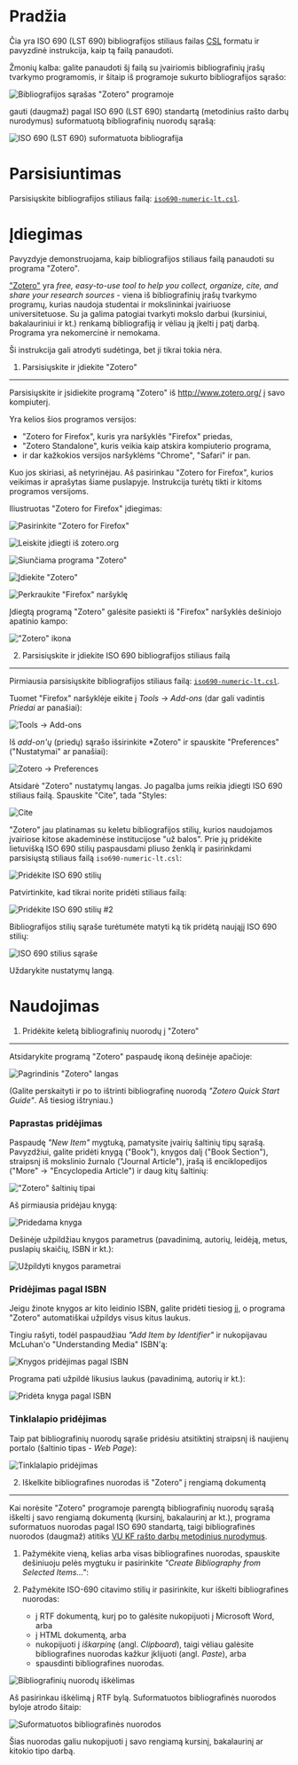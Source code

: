 Pradžia
=======

Čia yra ISO 690 (LST 690) bibliografijos stiliaus failas [CSL](http://citationstyles.org/) formatu ir pavyzdinė instrukcija, kaip tą failą panaudoti.

Žmonių kalba: galite panaudoti šį failą su įvairiomis bibliografinių įrašų tvarkymo programomis, ir šitaip iš programoje sukurto bibliografijos sąrašo:

![Bibliografijos sąrašas "Zotero" programoje](blob/master/imgs/bibliography-list.png?raw=true)

gauti (daugmaž) pagal ISO 690 (LST 690) standartą (metodinius rašto darbų nurodymus) suformatuotą bibliografinių nuorodų sąrašą:

![ISO 690 (LST 690) suformatuota bibliografija](blob/master/imgs/bibliography-export.png?raw=true)


Parsisiuntimas
==============

Parsisiųskite bibliografijos stiliaus failą: [`iso690-numeric-lt.csl`](blob/master/iso690-numeric-lt.csl?raw=true).


Įdiegimas
=========

Pavyzdyje demonstruojama, kaip bibliografijos stiliaus failą panaudoti su programa "Zotero".

["Zotero"](http://www.zotero.org/) yra *free, easy-to-use tool to help you collect, organize, cite, and share your research sources* - viena iš bibliografinių įrašų tvarkymo programų, kurias naudoja studentai ir mokslininkai įvairiuose universitetuose. Su ja galima patogiai tvarkyti mokslo darbui (kursiniui, bakalauriniui ir kt.) renkamą bibliografiją ir vėliau ją įkelti į patį darbą. Programa yra nekomercinė ir nemokama.

Ši instrukcija gali atrodyti sudėtinga, bet ji tikrai tokia nėra.


1. Parsisiųskite ir įdiekite "Zotero"
-------------------------------------

Parsisiųskite ir įsidiekite programą "Zotero" iš http://www.zotero.org/ į savo kompiuterį.

Yra kelios šios programos versijos:

* "Zotero for Firefox", kuris yra naršyklės "Firefox" priedas,
* "Zotero Standalone", kuris veikia kaip atskira kompiuterio programa,
* ir dar kažkokios versijos naršyklėms "Chrome", "Safari" ir pan.

Kuo jos skiriasi, aš netyrinėjau. Aš pasirinkau "Zotero for Firefox", kurios veikimas ir aprašytas šiame puslapyje. Instrukcija turėtų tikti ir kitoms programos versijoms.

Iliustruotas "Zotero for Firefox" įdiegimas:

![Pasirinkite "Zotero for Firefox"](blob/master/imgs/zotero-install-01.png?raw=true)

![Leiskite įdiegti iš zotero.org](blob/master/imgs/zotero-install-02.png?raw=true)

![Siunčiama programa "Zotero"](blob/master/imgs/zotero-install-03.png?raw=true)

![Įdiekite "Zotero"](blob/master/imgs/zotero-install-04.png?raw=true)

![Perkraukite "Firefox" naršyklę](blob/master/imgs/zotero-install-05.png?raw=true)

Įdiegtą programą "Zotero" galėsite pasiekti iš "Firefox" naršyklės dešiniojo apatinio kampo:

!["Zotero" ikona](blob/master/imgs/zotero-install-06.png?raw=true)


2. Parsisiųskite ir įdiekite ISO 690 bibliografijos stiliaus failą
------------------------------------------------------------------

Pirmiausia parsisiųskite bibliografijos stiliaus failą: [`iso690-numeric-lt.csl`](blob/master/iso690-numeric-lt.csl?raw=true).

Tuomet "Firefox" naršyklėje eikite į *Tools* -> *Add-ons* (dar gali vadintis *Priedai* ar panašiai):

![Tools -> Add-ons](blob/master/imgs/zotero-style-01.png?raw=true)

Iš *add-on'ų* (priedų) sąrašo išsirinkite *Zotero" ir spauskite "Preferences" ("Nustatymai" ar panašiai):

![Zotero -> Preferences](blob/master/imgs/zotero-style-02.png?raw=true)

Atsidarė "Zotero" nustatymų langas. Jo pagalba jums reikia įdiegti ISO 690 stiliaus failą. Spauskite "Cite", tada "Styles:

![Cite](blob/master/imgs/zotero-style-03.png?raw=true)

"Zotero" jau platinamas su keletu bibliografijos stilių, kurios naudojamos įvairiose kitose akademinėse institucijose "už balos". Prie jų pridėkite lietuvišką ISO 690 stilių paspausdami pliuso ženklą ir pasirinkdami parsisiųstą stiliaus failą `iso690-numeric-lt.csl`:

![Pridėkite ISO 690 stilių](blob/master/imgs/zotero-style-04.png?raw=true)

Patvirtinkite, kad tikrai norite pridėti stiliaus failą:

![Pridėkite ISO 690 stilių #2](blob/master/imgs/zotero-style-05.png?raw=true)

Bibliografijos stilių sąraše turėtumėte matyti ką tik pridėtą naująjį ISO 690 stilių:

![ISO 690 stilius sąraše](blob/master/imgs/zotero-style-06.png?raw=true)

Uždarykite nustatymų langą.


Naudojimas
==========

1. Pridėkite keletą bibliografinių nuorodų į "Zotero"
-----------------------------------------------------

Atsidarykite programą "Zotero" paspaudę ikoną dešinėje apačioje:

![Pagrindinis "Zotero" langas](blob/master/imgs/zotero-add-01.png?raw=true)

(Galite perskaityti ir po to ištrinti bibliografinę nuorodą *"Zotero Quick Start Guide"*. Aš tiesiog ištryniau.)

### Paprastas pridėjimas

Paspaudę *"New Item"* mygtuką, pamatysite įvairių šaltinių tipų sąrašą. Pavyzdžiui, galite pridėti knygą ("Book"), knygos dalį ("Book Section"), straipsnį iš mokslinio žurnalo ("Journal Article"), įrašą iš enciklopedijos ("More" -> "Encyclopedia Article") ir daug kitų šaltinių:

!["Zotero" šaltinių tipai](blob/master/imgs/zotero-add-02.png?raw=true)

Aš pirmiausia pridėjau knygą:

![Pridedama knyga](blob/master/imgs/zotero-add-03.png?raw=true)

Dešinėje užpildžiau knygos parametrus (pavadinimą, autorių, leidėją, metus, puslapių skaičių, ISBN ir kt.):

![Užpildyti knygos parametrai](blob/master/imgs/zotero-add-04.png?raw=true)

### Pridėjimas pagal ISBN

Jeigu žinote knygos ar kito leidinio ISBN, galite pridėti tiesiog jį, o programa "Zotero" automatiškai užpildys visus kitus laukus.

Tingiu rašyti, todėl paspaudžiau *"Add Item by Identifier"* ir nukopijavau McLuhan'o "Understanding Media" ISBN'ą:

![Knygos pridėjimas pagal ISBN](blob/master/imgs/zotero-add-05.png?raw=true)

Programa pati užpildė likusius laukus (pavadinimą, autorių ir kt.):

![Pridėta knyga pagal ISBN](blob/master/imgs/zotero-add-06.png?raw=true)

### Tinklalapio pridėjimas

Taip pat bibliografinių nuorodų sąraše pridėsiu atsitiktinį straipsnį iš naujienų portalo (šaltinio tipas - *Web Page*):

![Tinklalapio pridėjimas](blob/master/imgs/zotero-add-07.png?raw=true)


2. Iškelkite bibliografines nuorodas iš "Zotero" į rengiamą dokumentą
---------------------------------------------------------------------

Kai norėsite "Zotero" programoje parengtą bibliografinių nuorodų sąrašą iškelti į savo rengiamą dokumentą (kursinį, bakalaurinį ar kt.), programa suformatuos nuorodas pagal ISO 690 standartą, taigi bibliografinės nuorodos (daugmaž) atitiks [VU KF rašto darbų metodinius nurodymus](http://www.kf.vu.lt/uploads/docs/Studiju%20dokumentai/metodiniai_nurodymai090204.pdf).

1. Pažymėkite vieną, kelias arba visas bibliografines nuorodas, spauskite dešiniuoju pelės mygtuku ir pasirinkite *"Create Bibliography from Selected Items..."*:

2. Pažymėkite ISO-690 citavimo stilių ir pasirinkite, kur iškelti bibliografines nuorodas:
	* į RTF dokumentą, kurį po to galėsite nukopijuoti į Microsoft Word, arba
	* į HTML dokumentą, arba
	* nukopijuoti į *iškarpinę* (angl. *Clipboard*), taigi vėliau galėsite bibliografines nuorodas kažkur įklijuoti (angl. *Paste*), arba
	* spausdinti bibliografines nuorodas.

![Bibliografinių nuorodų iškėlimas](blob/master/imgs/zotero-export-01.png?raw=true)

Aš pasirinkau iškėlimą į RTF bylą. Suformatuotos bibliografinės nuorodos byloje atrodo šitaip:

![Suformatuotos bibliografinės nuorodos](blob/master/imgs/zotero-export-02.png?raw=true)

Šias nuorodas galiu nukopijuoti į savo rengiamą kursinį, bakalaurinį ar kitokio tipo darbą.

